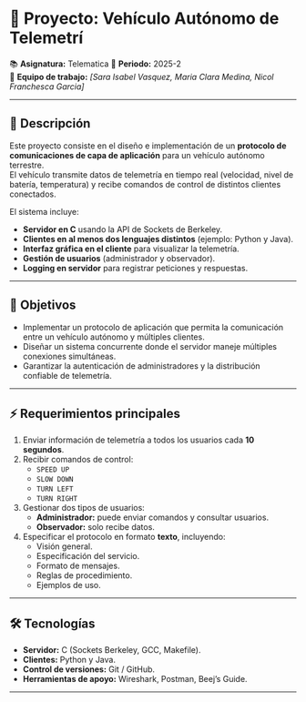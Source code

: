 # 🚗 Proyecto: Vehículo Autónomo de Telemetrí

📚 **Asignatura:** Telematica 
📅 **Periodo:** 2025-2  
👥 **Equipo de trabajo:** *[Sara Isabel Vasquez, Maria Clara Medina, Nicol Franchesca Garcia]*  

---

## 📖 Descripción
Este proyecto consiste en el diseño e implementación de un **protocolo de comunicaciones de capa de aplicación** para un vehículo autónomo terrestre.  
El vehículo transmite datos de telemetría en tiempo real (velocidad, nivel de batería, temperatura) y recibe comandos de control de distintos clientes conectados.  

El sistema incluye:  
- **Servidor en C** usando la API de Sockets de Berkeley.  
- **Clientes en al menos dos lenguajes distintos** (ejemplo: Python y Java).  
- **Interfaz gráfica en el cliente** para visualizar la telemetría.  
- **Gestión de usuarios** (administrador y observador).  
- **Logging en servidor** para registrar peticiones y respuestas.  

---

## 🎯 Objetivos
- Implementar un protocolo de aplicación que permita la comunicación entre un vehículo autónomo y múltiples clientes.  
- Diseñar un sistema concurrente donde el servidor maneje múltiples conexiones simultáneas.  
- Garantizar la autenticación de administradores y la distribución confiable de telemetría.  

---

## ⚡ Requerimientos principales
1. Enviar información de telemetría a todos los usuarios cada **10 segundos**.  
2. Recibir comandos de control:  
   - `SPEED UP`  
   - `SLOW DOWN`  
   - `TURN LEFT`  
   - `TURN RIGHT`  
3. Gestionar dos tipos de usuarios:  
   - **Administrador:** puede enviar comandos y consultar usuarios.  
   - **Observador:** solo recibe datos.  
4. Especificar el protocolo en formato **texto**, incluyendo:  
   - Visión general.  
   - Especificación del servicio.  
   - Formato de mensajes.  
   - Reglas de procedimiento.  
   - Ejemplos de uso.  

---

## 🛠️ Tecnologías
- **Servidor:** C (Sockets Berkeley, GCC, Makefile).  
- **Clientes:** Python y Java.  
- **Control de versiones:** Git / GitHub.  
- **Herramientas de apoyo:** Wireshark, Postman, Beej’s Guide.  

---
